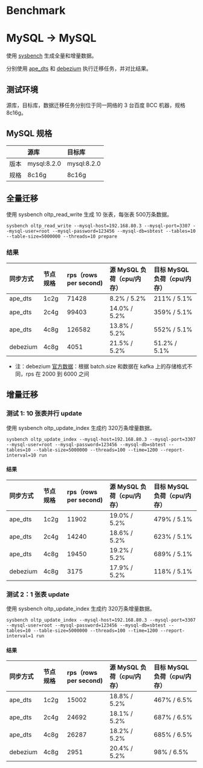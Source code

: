 # Benchmark

# MySQL -> MySQL

使用 [sysbench](https://github.com/akopytov/sysbench) 生成全量和增量数据。

分别使用 [ape_dts](/docs/en/tutorial/mysql_to_mysql.md) 和 [debezium](https://github.com/debezium/debezium) 执行迁移任务，并对比结果。

## 测试环境
源库，目标库，数据迁移任务分别位于同一网络的 3 台百度 BCC 机器，规格 8c16g。

## MySQL 规格

| | 源库 | 目标库 |
| :-------- | :-------- | :-------- | 
| 版本 | mysql:8.2.0| mysql:8.2.0 |
| 规格 | 8c16g| 8c16g |

## 全量迁移
使用 sysbench oltp_read_write 生成 10 张表，每张表 500万条数据。

```
sysbench oltp_read_write --mysql-host=192.168.80.3 --mysql-port=3307 --mysql-user=root --mysql-password=123456 --mysql-db=sbtest --tables=10 --table-size=5000000 --threads=10 prepare
```

### 结果
| 同步方式 | 节点规格 | rps（rows per second) |	源 MySQL 负荷（cpu/内存） | 目标 MySQL 负荷（cpu/内存） |
| :-------- | :-------- | :-------- | :-------- | :-------- | 
| ape_dts | 1c2g | 71428 | 8.2% / 5.2% | 211% / 5.1% |
| ape_dts | 2c4g | 99403 | 14.0% / 5.2% | 359% / 5.1% |
| ape_dts | 4c8g | 126582 | 13.8% / 5.2% | 552% / 5.1% |
| debezium | 4c8g |	4051 | 21.5% / 5.2% | 51.2% / 5.1% |

- 注：debezium [官方数据](https://debezium.io/blog/2023/12/20/JDBC-sink-connector-batch-support/)：根据 batch.size 和数据在 kafka 上的存储格式不同，rps 在 2000 到 6000 之间

## 增量迁移
### 测试 1: 10 张表并行 update
使用 sysbench oltp_update_index 生成约 320万条增量数据。
```
sysbench oltp_update_index --mysql-host=192.168.80.3 --mysql-port=3307 --mysql-user=root --mysql-password=123456 --mysql-db=sbtest --tables=10 --table-size=5000000 --threads=100 --time=1200 --report-interval=10 run
```

#### 结果
| 同步方式 | 节点规格 | rps（rows per second) | 源 MySQL 负荷（cpu/内存） | 目标 MySQL 负荷（cpu/内存） |
| :-------- | :-------- | :-------- | :-------- | :-------- |
| ape_dts | 1c2g | 11902 | 19.0% / 5.2% | 479% / 5.1% |
| ape_dts | 2c4g | 14240 | 18.6% / 5.2% | 623% / 5.1% |
| ape_dts | 4c8g | 19450 | 19.2% / 5.2% | 689% / 5.1% |
| debezium | 4c8g | 3175 | 17.9% / 5.2% | 118% / 5.1% |

### 测试 2：1 张表 update
使用 sysbench oltp_update_index 生成约 320万条增量数据。
```
sysbench oltp_update_index --mysql-host=192.168.80.3 --mysql-port=3307 --mysql-user=root --mysql-password=123456 --mysql-db=sbtest --tables=10 --table-size=5000000 --threads=100 --time=1200 --report-interval=1 run
```

#### 结果
| 同步方式 | 节点规格 | rps（rows per second) | 源 MySQL 负荷（cpu/内存） | 目标 MySQL 负荷（cpu/内存） |
| :-------- | :-------- | :-------- | :-------- | :-------- |
| ape_dts | 1c2g | 15002 | 18.8% / 5.2% | 467% / 6.5% | 
| ape_dts | 2c4g | 24692 | 18.1% / 5.2% | 687% / 6.5% | 
| ape_dts | 4c8g | 26287 | 18.2% / 5.2% | 685% / 6.5% |
| debezium | 4c8g | 2951 | 20.4% / 5.2% | 98% / 6.5% |